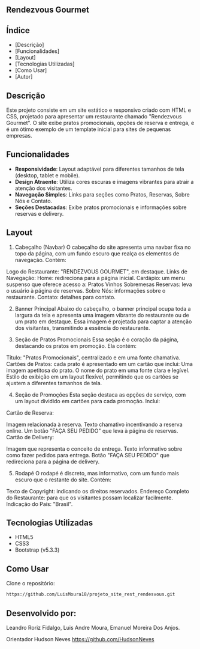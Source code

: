  ## Rendezvous Gourmet


 ## Índice

- [Descrição]
- [Funcionalidades]
- [Layout]
- [Tecnologias Utilizadas]
- [Como Usar]
- [Autor]

## Descrição

  Este projeto consiste em um site estático e responsivo criado com HTML e CSS, projetado para apresentar um restaurante chamado "Rendezvous Gourmet". O site exibe pratos promocionais, opções de reserva e entrega, e é um ótimo exemplo de um template inicial para sites de pequenas empresas.


## Funcionalidades

- **Responsividade**: Layout adaptável para diferentes tamanhos de tela (desktop, tablet e mobile).
- **Design Atraente**: Utiliza cores escuras e imagens vibrantes para atrair a atenção dos visitantes.
- **Navegação Simples**: Links para seções como Pratos, Reservas, Sobre Nós e Contato.
- **Seções Destacadas**: Exibe pratos promocionais e informações sobre reservas e delivery.

 ## Layout

1. Cabeçalho (Navbar)
O cabeçalho do site apresenta uma navbar fixa no topo da página, com um fundo escuro que realça os elementos de navegação. Contém:

Logo do Restaurante: "RENDEZVOUS GOURMET", em destaque.
Links de Navegação:
Home: redireciona para a página inicial.
Cardápio: um menu suspenso que oferece acesso a:
Pratos
Vinhos
Sobremesas
Reservas: leva o usuário à página de reservas.
Sobre Nós: informações sobre o restaurante.
Contato: detalhes para contato.

2. Banner Principal
Abaixo do cabeçalho, o banner principal ocupa toda a largura da tela e apresenta uma imagem vibrante do restaurante ou de um prato em destaque. Essa imagem é projetada para captar a atenção dos visitantes, transmitindo a essência do restaurante.

3. Seção de Pratos Promocionais
Essa seção é o coração da página, destacando os pratos em promoção. Ela contém:

Título: "Pratos Promocionais", centralizado e em uma fonte chamativa.
Cartões de Pratos: cada prato é apresentado em um cartão que inclui:
Uma imagem apetitosa do prato.
O nome do prato em uma fonte clara e legível.
Estilo de exibição em um layout flexível, permitindo que os cartões se ajustem a diferentes tamanhos de tela.

4. Seção de Promoções
Esta seção destaca as opções de serviço, com um layout dividido em cartões para cada promoção. Inclui:

Cartão de Reserva:

Imagem relacionada à reserva.
Texto chamativo incentivando a reserva online.
Um botão "FAÇA SEU PEDIDO" que leva à página de reservas.
Cartão de Delivery:

Imagem que representa o conceito de entrega.
Texto informativo sobre como fazer pedidos para entrega.
Botão "FAÇA SEU PEDIDO" que redireciona para a página de delivery.

5. Rodapé
O rodapé é discreto, mas informativo, com um fundo mais escuro que o restante do site. Contém:

Texto de Copyright: indicando os direitos reservados.
Endereço Completo do Restaurante: para que os visitantes possam localizar facilmente.
Indicação do País: "Brasil".

## Tecnologias Utilizadas

- HTML5
- CSS3
- Bootstrap (v5.3.3)

## Como Usar

Clone o repositório:

```bash
https://github.com/LuisMoura18/projeto_site_rest_rendesvous.git
```
## Desenvolvido por: 

Leandro Roriz Fidalgo,
Luis Andre Moura,
Emanuel Moreira Dos Anjos.

Orientador Hudson Neves https://github.com/HudsonNeves
